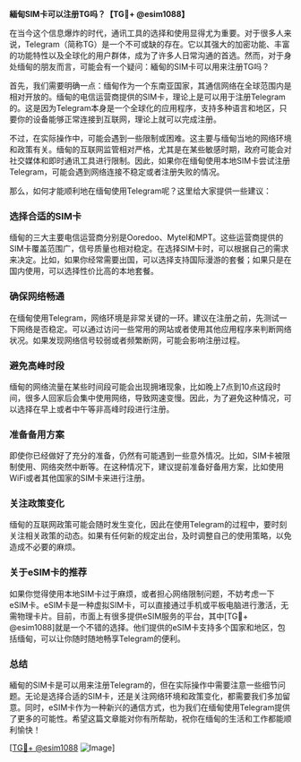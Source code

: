 **緬甸SIM卡可以注册TG吗？【TG💪+ @esim1088】**

在当今这个信息爆炸的时代，通讯工具的选择和使用显得尤为重要。对于很多人来说，Telegram（简称TG）是一个不可或缺的存在。它以其强大的加密功能、丰富的功能特性以及全球化的用户群体，成为了许多人日常沟通的首选。然而，对于身处缅甸的朋友而言，可能会有一个疑问：緬甸的SIM卡可以用来注册TG吗？

首先，我们需要明确一点：缅甸作为一个东南亚国家，其通信网络在全球范围内是相对开放的。缅甸的电信运营商提供的SIM卡，理论上是可以用于注册Telegram的。这是因为Telegram本身是一个全球化的应用程序，支持多种语言和地区，只要你的设备能够正常连接到互联网，理论上就可以完成注册。

不过，在实际操作中，可能会遇到一些限制或困难。这主要与缅甸当地的网络环境和政策有关。缅甸的互联网监管相对严格，尤其是在某些敏感时期，政府可能会对社交媒体和即时通讯工具进行限制。因此，如果你在缅甸使用本地SIM卡尝试注册Telegram，可能会遇到网络连接不稳定或者注册失败的情况。

那么，如何才能顺利地在缅甸使用Telegram呢？这里给大家提供一些建议：

### **选择合适的SIM卡**
缅甸的三大主要电信运营商分别是Ooredoo、Mytel和MPT。这些运营商提供的SIM卡覆盖范围广，信号质量也相对稳定。在选择SIM卡时，可以根据自己的需求来决定。比如，如果你经常需要出国，可以选择支持国际漫游的套餐；如果只是在国内使用，可以选择性价比高的本地套餐。

### **确保网络畅通**
在缅甸使用Telegram，网络环境是非常关键的一环。建议在注册之前，先测试一下网络是否稳定。可以通过访问一些常用的网站或者使用其他应用程序来判断网络状况。如果发现网络信号较弱或者频繁断网，可能会影响注册过程。

### **避免高峰时段**
缅甸的网络流量在某些时间段可能会出现拥堵现象，比如晚上7点到10点这段时间，很多人回家后会集中使用网络，导致网速变慢。因此，为了避免这种情况，可以选择在早上或者中午等非高峰时段进行注册。

### **准备备用方案**
即使你已经做好了充分的准备，仍然有可能遇到一些意外情况。比如，SIM卡被限制使用、网络突然中断等。在这种情况下，建议提前准备好备用方案，比如使用WiFi或者其他国家的SIM卡来进行注册。

### **关注政策变化**
缅甸的互联网政策可能会随时发生变化，因此在使用Telegram的过程中，要时刻关注相关政策的动态。如果有任何新的规定出台，及时调整自己的使用策略，以免造成不必要的麻烦。

### **关于eSIM卡的推荐**
如果你觉得使用本地SIM卡过于麻烦，或者担心网络限制问题，不妨考虑一下eSIM卡。eSIM卡是一种虚拟SIM卡，可以直接通过手机或平板电脑进行激活，无需物理卡片。目前，市面上有很多提供eSIM服务的平台，其中[TG💪+ @esim1088]就是一个不错的选择。他们提供的eSIM卡支持多个国家和地区，包括缅甸，可以让你随时随地畅享Telegram的便利。

### **总结**
緬甸的SIM卡是可以用来注册Telegram的，但在实际操作中需要注意一些细节问题。无论是选择合适的SIM卡，还是关注网络环境和政策变化，都需要我们多加留意。同时，eSIM卡作为一种新兴的通信方式，也为我们在缅甸使用Telegram提供了更多的可能性。希望这篇文章能对你有所帮助，祝你在缅甸的生活和工作都能顺利愉快！

[[TG💪+ @esim1088](https://t.me/s/esim1088) ![Image](https://i.postimg.cc/4NQfJmqS/Snipaste-2025-05-13-00-14-12.png)]
